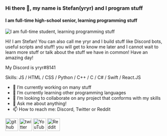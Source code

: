 ### Hi there 👋, my name is Stefan(yryr) and I program stuff
#### I am full-time high-school senior, learning programming stuff
![I am full-time student, learning programming stuff](https://cdn.discordapp.com/attachments/840604784519544885/932020822032408616/wallpaper.png)

Hi! I am Stefan! You can also call me yryr and I build stuff like Discord bots, useful scripts and stuff! you will get to know me later and I cannot wait to learn more stuff or talk about the stuff we have in common! Have an amazing day!

My Discord is yryr#8141

Skills: JS / HTML / CSS / Python / C++ / C / C# / Swift / React.JS

- 🔭 I’m currently working on many stuff 
- 🌱 I’m currently learning other programming languages  
- 👯 I’m looking to collaborate on any project that conforms with my skills 
- 💬 Ask me about anything! 
- 📫 How to reach me: Discord, Twitter or Reddit 


[<img src='https://cdn.jsdelivr.net/npm/simple-icons@3.0.1/icons/github.svg' alt='github' height='40'>](https://github.com/itsjustyryr) [<img src='https://cdn.jsdelivr.net/npm/simple-icons@3.0.1/icons/twitter.svg' alt='twitter' height='40'>](https://twitter.com/yryr_osu)  [<img src='https://cdn.jsdelivr.net/npm/simple-icons@3.0.1/icons/youtube.svg' alt='YouTube' height='40'>](https://www.youtube.com/channel/itsjustyryr)  [<img src='https://cdn.jsdelivr.net/npm/simple-icons@3.0.1/icons/reddit.svg' alt='Reddit' height='40'>](https://www.reddit.com/user/itsjustyryr)  

